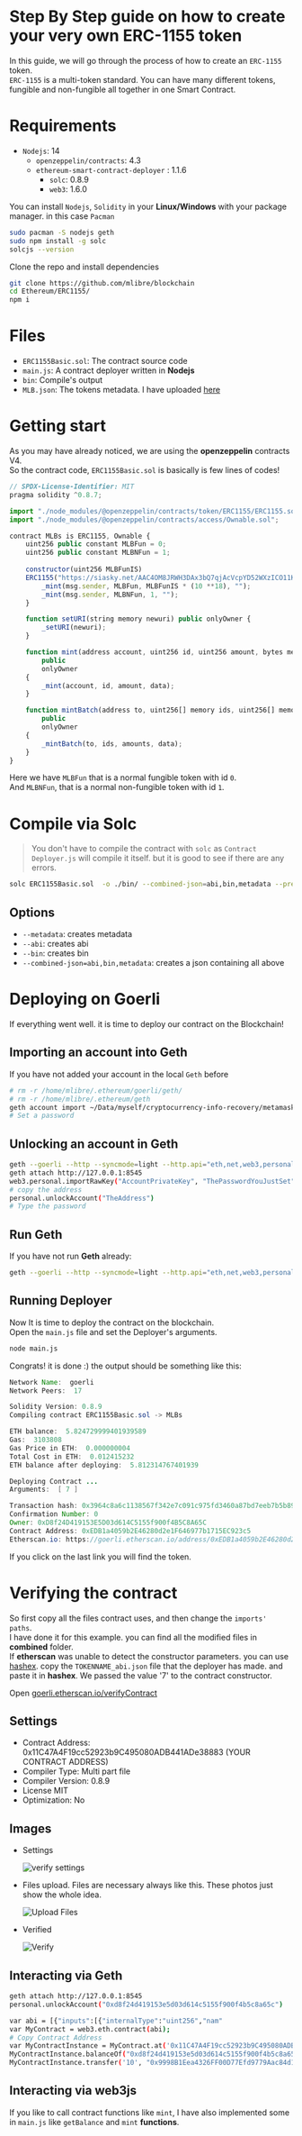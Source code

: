 Step By Step guide on how to create your very own ERC-1155 token
===
In this guide, we will go through the process of how to create an `ERC-1155` token.  
`ERC-1155` is a multi-token standard. You can have many different tokens, fungible and non-fungible all together in one Smart Contract.  

# Requirements

* `Nodejs`: 14
   * `openzeppelin/contracts`: 4.3
   * `ethereum-smart-contract-deployer` : 1.1.6
      * `solc`: 0.8.9
      * `web3`: 1.6.0

You can install `Nodejs`, `Solidity` in your **Linux/Windows** with your package manager. in this case `Pacman`
```bash
sudo pacman -S nodejs geth
sudo npm install -g solc
solcjs --version
```

Clone the repo and install dependencies
```bash
git clone https://github.com/mlibre/blockchain
cd Ethereum/ERC1155/
npm i
```

# Files
* `ERC1155Basic.sol`: The contract source code
* `main.js`: A contract deployer written in **Nodejs** 
* `bin`: Compile's output
* `MLB.json`: The tokens metadata. I have uploaded [here](https://siasky.net/AAC4OM8JRWH3DAx3bQ7qjAcVcpYD52WXzICO11KfvD4i3w)

# Getting start
As you may have already noticed, we are using the **openzeppelin** contracts V4.  
So the contract code, `ERC1155Basic.sol` is basically is few lines of codes!

```javascript
// SPDX-License-Identifier: MIT
pragma solidity ^0.8.7;

import "./node_modules/@openzeppelin/contracts/token/ERC1155/ERC1155.sol";
import "./node_modules/@openzeppelin/contracts/access/Ownable.sol";

contract MLBs is ERC1155, Ownable {
    uint256 public constant MLBFun = 0;
    uint256 public constant MLBNFun = 1;
    
    constructor(uint256 MLBFunIS)
    ERC1155("https://siasky.net/AAC4OM8JRWH3DAx3bQ7qjAcVcpYD52WXzICO11KfvD4i3w") {
        _mint(msg.sender, MLBFun, MLBFunIS * (10 **18), "");
        _mint(msg.sender, MLBNFun, 1, "");
    }

    function setURI(string memory newuri) public onlyOwner {
        _setURI(newuri);
    }

    function mint(address account, uint256 id, uint256 amount, bytes memory data)
        public
        onlyOwner
    {
        _mint(account, id, amount, data);
    }

    function mintBatch(address to, uint256[] memory ids, uint256[] memory amounts, bytes memory data)
        public
        onlyOwner
    {
        _mintBatch(to, ids, amounts, data);
    }
}
```
Here we have `MLBFun` that is a normal fungible token with id `0`.  
And `MLBNFun`, that is a normal non-fungible token with id `1`.

# Compile via Solc

> You don't have to compile the contract with `solc` as `Contract Deployer.js` will compile it itself. but it is good to see if there are any errors.  

```bash
solc ERC1155Basic.sol  -o ./bin/ --combined-json=abi,bin,metadata --pretty-json --optimize --metadata --gas --abi --bin --overwrite --color
```

## Options
* `--metadata`: creates metadata
* `--abi`: creates abi
* `--bin`: creates bin
* `--combined-json=abi,bin,metadata`: creates a json containing all above

# Deploying on Goerli
If everything went well. it is time to deploy our contract on the Blockchain!

## Importing an account into Geth
If you have not added your account in the local `Geth` before
```bash
# rm -r /home/mlibre/.ethereum/goerli/geth/
# rm -r /home/mlibre/.ethereum/geth
geth account import ~/Data/myself/cryptocurrency-info-recovery/metamask/mforgood/D8_private_key
# Set a password
```

## Unlocking an account in **Geth**
```bash
geth --goerli --http --syncmode=light --http.api="eth,net,web3,personal,txpool" --allow-insecure-unlock  --http.corsdomain "*"
geth attach http://127.0.0.1:8545
web3.personal.importRawKey("AccountPrivateKey", "ThePasswordYouJustSet")
# copy the address
personal.unlockAccount("TheAddress")
# Type the password
```

## Run Geth
If you have not run **Geth** already:
```bash
geth --goerli --http --syncmode=light --http.api="eth,net,web3,personal,txpool" --allow-insecure-unlock  --http.corsdomain "*"
```

## Running Deployer
Now It is time to deploy the contract on the blockchain.  
Open the `main.js` file and set the Deployer's arguments.

```bash
node main.js 
```

Congrats! it is done :)
the output should be something like this:
```java
Network Name:  goerli
Network Peers:  17

Solidity Version: 0.8.9
Compiling contract ERC1155Basic.sol -> MLBs

ETH balance:  5.824729999401939589
Gas:  3103808
Gas Price in ETH:  0.000000004
Total Cost in ETH:  0.012415232
ETH balance after deploying:  5.812314767401939

Deploying Contract ...
Arguments:  [ 7 ]

Transaction hash: 0x3964c8a6c1138567f342e7c091c975fd3460a87bd7eeb7b5b89d487b2d129d4a
Confirmation Number: 0
Owner: 0xD8f24D419153E5D03d614C5155f900f4B5C8A65C
Contract Address: 0xEDB1a4059b2E46280d2e1F646977b1715EC923c5
Etherscan.io: https://goerli.etherscan.io/address/0xEDB1a4059b2E46280d2e1F646977b1715EC923c5
```
If you click on the last link you will find the token.

# Verifying the contract
So first copy all the files contract uses, and then change the `imports' paths`.  
I have done it for this example. you can find all the modified files in **combined** folder.  
If **etherscan** was unable to detect the constructor parameters. you can use [hashex](https://abi.hashex.org/). copy the `TOKENNAME_abi.json` file that the deployer has made. and paste it in **hashex**. We passed the value '7' to the contract constructor.  

Open [goerli.etherscan.io/verifyContract](https://goerli.etherscan.io/verifyContract)

## Settings
* Contract Address: 0x11C47A4F19cc52923b9C495080ADB441ADe38883 (YOUR CONTRACT ADDRESS)
* Compiler Type: Multi part file
* Compiler Version: 0.8.9
* License MIT
* Optimization: No

## Images

* Settings

   ![verify settings](combined/verify_0.png)

* Files upload. Files are necessary always like this. These photos just show the whole idea.

   ![Upload Files](combined/verify.png)  

* Verified
   
   ![Verify](combined/verify_2.png)

## Interacting via Geth
```bash
geth attach http://127.0.0.1:8545
personal.unlockAccount("0xd8f24d419153e5d03d614c5155f900f4b5c8a65c")

var abi = [{"inputs":[{"internalType":"uint256","nam"
var MyContract = web3.eth.contract(abi);
# Copy Contract Address
var MyContractInstance = MyContract.at('0x11C47A4F19cc52923b9C495080ADB441ADe38883');
MyContractInstance.balanceOf("0xd8f24d419153e5d03d614c5155f900f4b5c8a65c" , {from: eth.accounts[0]});
MyContractInstance.transfer('10', "0x9998B1Eea4326FF00D77Efd9779Aac84d1bBA259" , {from: eth.accounts[0]});
```

## Interacting via web3js
If you like to call contract functions like `mint`, I have also implemented some in `main.js` like `getBalance` and `mint` **functions**.
